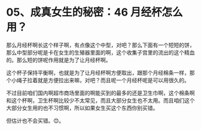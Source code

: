 # 05、成真女生的秘密：46 月经杯怎么用？

那么月经杯啊长这个样子啊，有点像这个中型，对吧？那么下面有一个短短的饼，那么中型部分呢是卡在女生的生殖器里面的啊，这个收集子宫里的流出的这个精血的。那么短的饼呢作用就是为了让月经杯啊。

这个杯子保持平衡啊，也就是为了让月经杯啊方便取出，跟那个月经棉条一样，那个小绳子拉着就是方便拉出来嘛，对吧？而且呢一个月经杯呢是可以用很久的。

不过目前咱们国内啊超市商场里面的啊能买到的最多的还是卫生巾啊，这个棉条啊和这个杯啊，卫生杯啊比较少不太常见，而且大部分女生也不太用。而且咱们这个大部分女生用的也不习惯啊，所以如果女生买这个东西你别买错。

但估计也不会买错。😊。